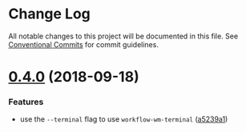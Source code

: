 # Change Log

All notable changes to this project will be documented in this file.
See [Conventional Commits](https://conventionalcommits.org) for commit guidelines.

<a name="0.4.0"></a>
# [0.4.0](https://github.com/havardh/workflow/compare/workflow-wm-auto@0.3.3...workflow-wm-auto@0.4.0) (2018-09-18)


### Features

* use the `--terminal` flag to use `workflow-wm-terminal` ([a5239a1](https://github.com/havardh/workflow/commit/a5239a1))
